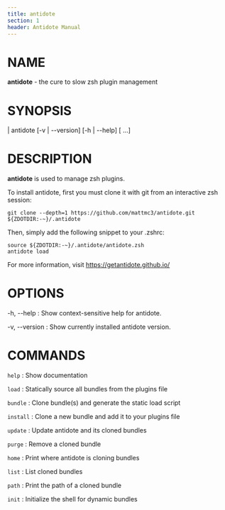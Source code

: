 ```yaml
---
title: antidote
section: 1
header: Antidote Manual
---
```


# NAME

**antidote** - the cure to slow zsh plugin management

# SYNOPSIS

| antidote [-v | --version] [-h | --help] <command> [<args> ...]

# DESCRIPTION

**antidote** is used to manage zsh plugins.

To install antidote, first you must clone it with git from an interactive zsh session:

    git clone --depth=1 https://github.com/mattmc3/antidote.git ${ZDOTDIR:-~}/.antidote

Then, simply add the following snippet to your .zshrc:

    source ${ZDOTDIR:-~}/.antidote/antidote.zsh
    antidote load

For more information, visit https://getantidote.github.io/

# OPTIONS

-h, \--help
:   Show context-sensitive help for antidote.

-v, \--version
:   Show currently installed antidote version.

# COMMANDS

`help`
:   Show documentation

`load`
:   Statically source all bundles from the plugins file

`bundle`
:   Clone bundle(s) and generate the static load script

`install`
:   Clone a new bundle and add it to your plugins file

`update`
:   Update antidote and its cloned bundles

`purge`
:   Remove a cloned bundle

`home`
:   Print where antidote is cloning bundles

`list`
:   List cloned bundles

`path`
:   Print the path of a cloned bundle

`init`
:   Initialize the shell for dynamic bundles
